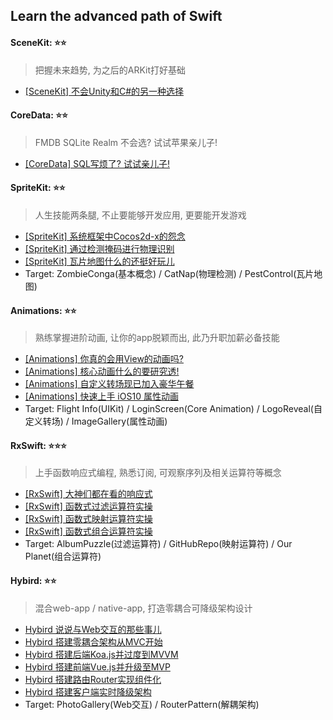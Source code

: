 ## Learn the advanced path of Swift

#### SceneKit: ⭐️⭐️
> 把握未来趋势, 为之后的ARKit打好基础
- [[SceneKit] 不会Unity和C#的另一种选择](http://www.jianshu.com/p/f54eb416f8f1)

#### CoreData: ⭐️⭐️
> FMDB SQLite Realm 不会选? 试试苹果亲儿子!
- [[CoreData] SQL写烦了? 试试亲儿子!](http://www.jianshu.com/p/859b4d29e7c0)

#### SpriteKit: ⭐️⭐️
> 人生技能两条腿, 不止要能够开发应用, 更要能开发游戏
- [[SpriteKit] 系统框架中Cocos2d-x的怨念](http://www.jianshu.com/p/09bb44d46080)
- [[SpriteKit] 通过检测掩码进行物理识别](http://www.jianshu.com/p/5b4e09037337)
- [[SpriteKit] 瓦片地图什么的还挺好玩儿](http://www.jianshu.com/p/da0f9c0cdcff)
- Target: ZombieConga(基本概念) / CatNap(物理检测) / PestControl(瓦片地图)

#### Animations: ⭐️⭐️
> 熟练掌握进阶动画, 让你的app脱颖而出, 此乃升职加薪必备技能
- [[Animations] 你真的会用View的动画吗?](http://www.jianshu.com/p/85877d2ddcb8)
- [[Animations] 核心动画什么的要研究透!](http://www.jianshu.com/p/2802dedb587d)
- [[Animations] 自定义转场现已加入豪华午餐](http://www.jianshu.com/p/732e4c9b410a)
- [[Animations] 快速上手 iOS10 属性动画](http://www.jianshu.com/p/0e24330302f5)
- Target: Flight Info(UIKit) / LoginScreen(Core Animation) / LogoReveal(自定义转场) / ImageGallery(属性动画)

#### RxSwift: ⭐️⭐️⭐️
> 上手函数响应式编程, 熟悉订阅, 可观察序列及相关运算符等概念
- [[RxSwift] 大神们都在看的响应式](http://www.jianshu.com/p/79010cca3b9c)
- [[RxSwift] 函数式过滤运算符实操](http://www.jianshu.com/p/04349d324a6f)
- [[RxSwift] 函数式映射运算符实操](http://www.jianshu.com/p/6b80a0db56bd)
- [[RxSwift] 函数式组合运算符实操](http://www.jianshu.com/p/71c815f1d4de)
- Target: AlbumPuzzle(过滤运算符) / GitHubRepo(映射运算符) / Our Planet(组合运算符)

#### Hybird: ⭐️⭐️
> 混合web-app / native-app, 打造零耦合可降级架构设计
- [Hybird 说说与Web交互的那些事儿](http://www.jianshu.com/p/555786f35357)
- [Hybird 搭建零耦合架构从MVC开始](http://www.jianshu.com/p/5a03995a6ce1)
- [Hybird 搭建后端Koa.js并过度到MVVM](http://www.jianshu.com/p/846b9f181cb7)
- [Hybird 搭建前端Vue.js并升级至MVP](http://www.jianshu.com/p/8d4a84e3ddaa)
- [Hybird 搭建路由Router实现组件化](http://www.jianshu.com/p/36314d0c0032)
- [Hybird 搭建客户端实时降级架构](http://www.jianshu.com/p/7054a694cfeb)
- Target: PhotoGallery(Web交互) / RouterPattern(解耦架构)

